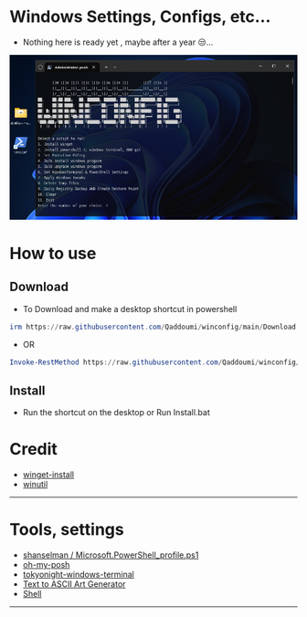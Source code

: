 # Windows Settings, Configs, etc...

- Nothing here is ready yet , maybe after a year 😒...

![screen-install](./Images/Screenshot%202024-08-07.png)


# How to use

## Download

- To Download and make a desktop shortcut in powershell

```powershell
irm https://raw.githubusercontent.com/Qaddoumi/winconfig/main/Download | iex
```

- OR

```powershell
Invoke-RestMethod https://raw.githubusercontent.com/Qaddoumi/winconfig/main/Download | Invoke-Expression
```

## Install
- Run the shortcut on the desktop or Run Install.bat

# Credit
- [winget-install](https://github.com/asheroto/winget-install)
- [winutil](https://github.com/ChrisTitusTech/winutil)
- --
# Tools, settings 
- [shanselman / Microsoft.PowerShell_profile.ps1](https://gist.github.com/shanselman)
- [oh-my-posh](https://github.com/JanDeDobbeleer/oh-my-posh)
- [tokyonight-windows-terminal](https://github.com/kawijayaa/tokyonight-windows-terminal)
- [Text to ASCII Art Generator](http://patorjk.com/software/taag/)
- [Shell](https://github.com/moudey/Shell)
- --
